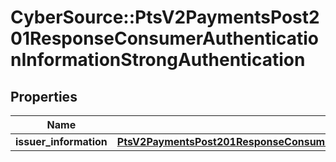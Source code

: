 # CyberSource::PtsV2PaymentsPost201ResponseConsumerAuthenticationInformationStrongAuthentication

## Properties
Name | Type | Description | Notes
------------ | ------------- | ------------- | -------------
**issuer_information** | [**PtsV2PaymentsPost201ResponseConsumerAuthenticationInformationStrongAuthenticationIssuerInformation**](PtsV2PaymentsPost201ResponseConsumerAuthenticationInformationStrongAuthenticationIssuerInformation.md) |  | [optional] 


